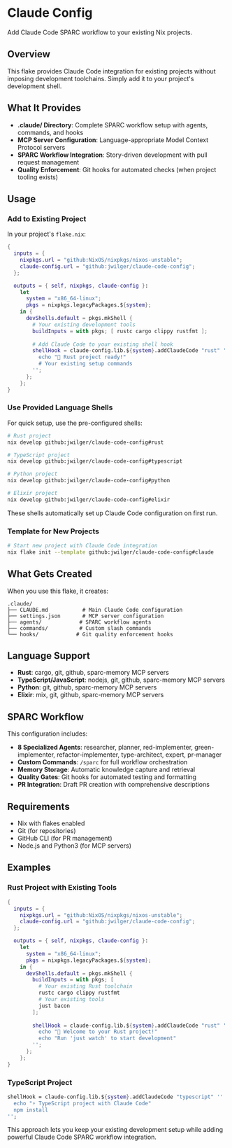 # Claude Config

Add Claude Code SPARC workflow to your existing Nix projects.

## Overview

This flake provides Claude Code integration for existing projects without imposing development toolchains. Simply add it to your project's development shell.

## What It Provides

- **.claude/ Directory**: Complete SPARC workflow setup with agents, commands, and hooks  
- **MCP Server Configuration**: Language-appropriate Model Context Protocol servers
- **SPARC Workflow Integration**: Story-driven development with pull request management
- **Quality Enforcement**: Git hooks for automated checks (when project tooling exists)

## Usage

### Add to Existing Project

In your project's `flake.nix`:

```nix
{
  inputs = {
    nixpkgs.url = "github:NixOS/nixpkgs/nixos-unstable";
    claude-config.url = "github:jwilger/claude-code-config";
  };

  outputs = { self, nixpkgs, claude-config }:
    let
      system = "x86_64-linux";
      pkgs = nixpkgs.legacyPackages.${system};
    in {
      devShells.default = pkgs.mkShell {
        # Your existing development tools
        buildInputs = with pkgs; [ rustc cargo clippy rustfmt ];
        
        # Add Claude Code to your existing shell hook
        shellHook = claude-config.lib.${system}.addClaudeCode "rust" ''
          echo "🦀 Rust project ready!"
          # Your existing setup commands
        '';
      };
    };
}
```

### Use Provided Language Shells

For quick setup, use the pre-configured shells:

```bash
# Rust project
nix develop github:jwilger/claude-code-config#rust

# TypeScript project  
nix develop github:jwilger/claude-code-config#typescript

# Python project
nix develop github:jwilger/claude-code-config#python  

# Elixir project
nix develop github:jwilger/claude-code-config#elixir
```

These shells automatically set up Claude Code configuration on first run.

### Template for New Projects

```bash
# Start new project with Claude Code integration
nix flake init --template github:jwilger/claude-code-config#claude
```

## What Gets Created

When you use this flake, it creates:

```
.claude/
├── CLAUDE.md           # Main Claude Code configuration
├── settings.json       # MCP server configuration
├── agents/            # SPARC workflow agents
├── commands/          # Custom slash commands
└── hooks/            # Git quality enforcement hooks
```

## Language Support

- **Rust**: cargo, git, github, sparc-memory MCP servers
- **TypeScript/JavaScript**: nodejs, git, github, sparc-memory MCP servers
- **Python**: git, github, sparc-memory MCP servers  
- **Elixir**: mix, git, github, sparc-memory MCP servers

## SPARC Workflow

This configuration includes:

- **8 Specialized Agents**: researcher, planner, red-implementer, green-implementer, refactor-implementer, type-architect, expert, pr-manager
- **Custom Commands**: `/sparc` for full workflow orchestration
- **Memory Storage**: Automatic knowledge capture and retrieval
- **Quality Gates**: Git hooks for automated testing and formatting
- **PR Integration**: Draft PR creation with comprehensive descriptions

## Requirements

- Nix with flakes enabled
- Git (for repositories)
- GitHub CLI (for PR management) 
- Node.js and Python3 (for MCP servers)

## Examples

### Rust Project with Existing Tools

```nix
{
  inputs = {
    nixpkgs.url = "github:NixOS/nixpkgs/nixos-unstable";
    claude-config.url = "github:jwilger/claude-code-config";
  };

  outputs = { self, nixpkgs, claude-config }:
    let
      system = "x86_64-linux";
      pkgs = nixpkgs.legacyPackages.${system};
    in {
      devShells.default = pkgs.mkShell {
        buildInputs = with pkgs; [
          # Your existing Rust toolchain
          rustc cargo clippy rustfmt
          # Your existing tools
          just bacon
        ];
        
        shellHook = claude-config.lib.${system}.addClaudeCode "rust" ''
          echo "🦀 Welcome to your Rust project!"
          echo "Run 'just watch' to start development"
        '';
      };
    };
}
```

### TypeScript Project

```nix
shellHook = claude-config.lib.${system}.addClaudeCode "typescript" ''
  echo "⚡ TypeScript project with Claude Code"
  npm install
'';
```

This approach lets you keep your existing development setup while adding powerful Claude Code SPARC workflow integration.
